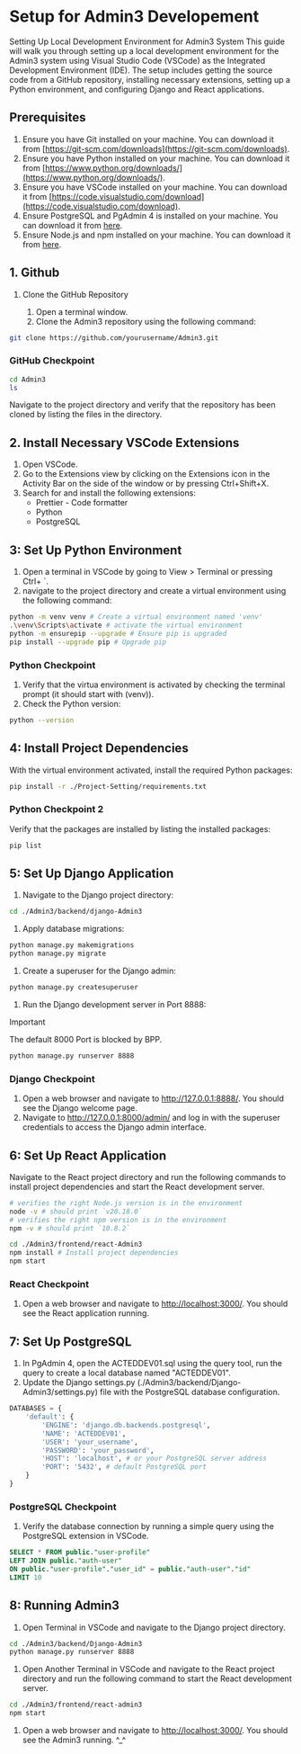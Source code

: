# Setup for Admin3 Developement

Setting Up Local Development Environment for Admin3 System
This guide will walk you through setting up a local development environment for the Admin3 system using Visual Studio Code (VSCode) as the Integrated Development Environment (IDE). The setup includes getting the source code from a GitHub repository, installing necessary extensions, setting up a Python environment, and configuring Django and React applications.

## Prerequisites

1. Ensure you have Git installed on your machine. You can download it from [https://git-scm.com/downloads](https://git-scm.com/downloads).
1. Ensure you have Python installed on your machine. You can download it from [https://www.python.org/downloads/](https://www.python.org/downloads/).
1. Ensure you have VSCode installed on your machine. You can download it from [https://code.visualstudio.com/download](https://code.visualstudio.com/download).
1. Ensure PostgreSQL and PgAdmin 4 is installed on your machine. You can download it from [here](https://www.postgresql.org/download/).
1. Ensure Node.js and npm installed on your machine. You can download it from [here](https://nodejs.org/en/download/package-manager).

## 1. Github

1. Clone the GitHub Repository

   1. Open a terminal window.
   1. Clone the Admin3 repository using the following command:

```bash
git clone https://github.com/yourusername/Admin3.git
```

### GitHub Checkpoint

```bash
cd Admin3
ls
```

Navigate to the project directory and verify that the repository has been cloned by listing the files in the directory.

## 2. Install Necessary VSCode Extensions

1. Open VSCode.
1. Go to the Extensions view by clicking on the Extensions icon in the Activity Bar on the side of the window or by pressing Ctrl+Shift+X.
1. Search for and install the following extensions:
   - Prettier - Code formatter
   - Python
   - PostgreSQL

## 3: Set Up Python Environment

1. Open a terminal in VSCode by going to View > Terminal or pressing Ctrl+ `.
1. navigate to the project directory and create a virtual environment using the following command:

```bash
python -m venv venv # Create a virtual environment named 'venv'
.\venv\Scripts\activate # activate the virtual environment 
python -m ensurepip --upgrade # Ensure pip is upgraded
pip install --upgrade pip # Upgrade pip
```

### Python Checkpoint

1. Verify that the virtua environment is activated by checking the terminal prompt (it should start with (venv)).
1. Check the Python version:

```bash
python --version
```

## 4: Install Project Dependencies

With the virtual environment activated, install the required Python packages:

```bash
pip install -r ./Project-Setting/requirements.txt
```

### Python Checkpoint 2

Verify that the packages are installed by listing the installed packages:

```bash
pip list
```

## 5: Set Up Django Application

1. Navigate to the Django project directory:

```bash
cd ./Admin3/backend/django-Admin3
```

1. Apply database migrations:

```bash
python manage.py makemigrations
python manage.py migrate
```

1. Create a superuser for the Django admin:

```bash
python manage.py createsuperuser
```

1. Run the Django development server in Port 8888:

>[!IMPORTANT]
>The default 8000 Port is blocked by BPP.

```bash
python manage.py runserver 8888
```

### Django Checkpoint

1. Open a web browser and navigate to <http://127.0.0.1:8888/>. You should see the Django welcome page.
2. Navigate to <http://127.0.0.1:8000/admin/> and log in with the superuser credentials to access the Django admin interface.

## 6: Set Up React Application

Navigate to the React project directory and run the following commands to install project dependencies and start the React development server.

```bash
# verifies the right Node.js version is in the environment
node -v # should print `v20.18.0`
# verifies the right npm version is in the environment
npm -v # should print `10.8.2`

cd ./Admin3/frontend/react-Admin3
npm install # Install project dependencies
npm start
```

### React Checkpoint

1. Open a web browser and navigate to <http://localhost:3000/>. You should see the React application running.

## 7: Set Up PostgreSQL

1. In PgAdmin 4, open the ACTEDDEV01.sql using the query tool, run the query to create a local database named "ACTEDDEV01".
1. Update the Django settings.py (./Admin3/backend/Django-Admin3/settings.py) file with the PostgreSQL database configuration.

```python
DATABASES = {
    'default': {
        'ENGINE': 'django.db.backends.postgresql',
        'NAME': 'ACTEDDEV01',
        'USER': 'your_username',
        'PASSWORD': 'your_password',
        'HOST': 'localhost', # or your PostgreSQL server address
        'PORT': '5432', # default PostgreSQL port
    }
}
```

### PostgreSQL Checkpoint

1. Verify the database connection by running a simple query using the PostgreSQL extension in VSCode.

```sql
SELECT * FROM public."user-profile"
LEFT JOIN public."auth-user" 
ON public."user-profile"."user_id" = public."auth-user"."id"
LIMIT 10
```

## 8: Running Admin3

1. Open Terminal in VSCode and navigate to the Django project directory.

```bash
cd ./Admin3/backend/Django-Admin3
python manage.py runserver 8888
```

1. Open Another Terminal in VSCode and navigate to the React project directory and run the following command to start the React development server.

```bash
cd ./Admin3/frontend/react-admin3
npm start
```

1. Open a web browser and navigate to <http://localhost:3000/>. You should see the Admin3  running. ^_^
